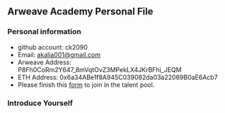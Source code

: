 ## Arweave Academy Personal File

### Personal information

- github account: ck2090
- Email: akalia001@gmail.com
- Arweave Address: P8Fh0CoRm2Y647_8mVqtOvZ3MPekLX4JKrBFhi_JEQM
- ETH Address: 0x6a34ABe1f8A945C039082da03a22069B0aE6Acb7
- Please finish this [form](https://docs.google.com/forms/d/e/1FAIpQLSfWA5fIIcBgmRppm3jNz5vmf9Mai_QMVil-2pO4r7YKn_Zhtw/viewform?usp=sf_link) to join in the talent pool.

### Introduce Yourself